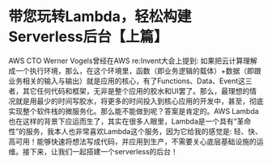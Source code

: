# **带您玩转Lambda，轻松构建Serverless后台【上篇】** 

AWS CTO Werner Vogels曾经在AWS re:Invent大会上提到: 如果把云计算理解成一个执行环境，那么，在这个环境里，函数（即业务逻辑的载体）+数据（即跟业务相关的输入与输出）就是应用的核心，有了Functions、Data、Event这三者，其它任何代码和框架，无非是整个应用的胶水和UI罢了。那么，最理想的情况就是用最少的时间写胶水，将更多的时间投入到核心应用的开发中，甚至，彻底实现整个软件栈的微服务化。那么能不能做到呢？答案是肯定的。AWS Lambda也在这样的背景下应运而生了，其实在很多人眼里，Lambda是一个具有“革命性”的服务，我本人也非常喜欢Lambda这个服务，因为它给我的感觉是: 轻、快、高可用！能够快速将想法写成代码，并应用到生产，不需要关心底层基础设施的运维。接下来，让我们一起搭建一个serverless的后台！
